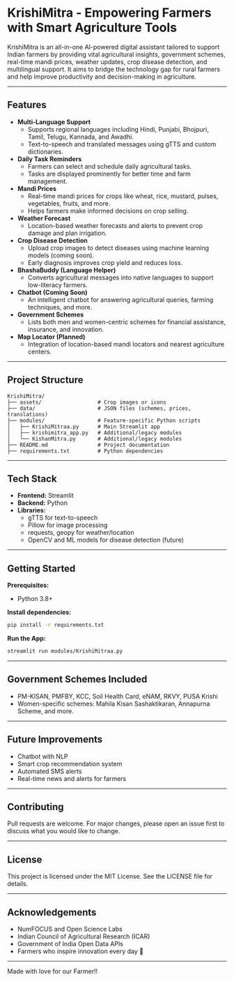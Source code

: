 # KrishiMitra - Empowering Farmers with Smart Agriculture Tools

KrishiMitra is an all-in-one AI-powered digital assistant tailored to support Indian farmers by providing vital agricultural insights, government schemes, real-time mandi prices, weather updates, crop disease detection, and multilingual support. It aims to bridge the technology gap for rural farmers and help improve productivity and decision-making in agriculture.

---

## Features

- **Multi-Language Support**
  - Supports regional languages including Hindi, Punjabi, Bhojpuri, Tamil, Telugu, Kannada, and Awadhi.
  - Text-to-speech and translated messages using gTTS and custom dictionaries.
- **Daily Task Reminders**
  - Farmers can select and schedule daily agricultural tasks.
  - Tasks are displayed prominently for better time and farm management.
- **Mandi Prices**
  - Real-time mandi prices for crops like wheat, rice, mustard, pulses, vegetables, fruits, and more.
  - Helps farmers make informed decisions on crop selling.
- **Weather Forecast**
  - Location-based weather forecasts and alerts to prevent crop damage and plan irrigation.
- **Crop Disease Detection**
  - Upload crop images to detect diseases using machine learning models (coming soon).
  - Early diagnosis improves crop yield and reduces loss.
- **BhashaBuddy (Language Helper)**
  - Converts agricultural messages into native languages to support low-literacy farmers.
- **Chatbot (Coming Soon)**
  - An intelligent chatbot for answering agricultural queries, farming techniques, and more.
- **Government Schemes**
  - Lists both men and women-centric schemes for financial assistance, insurance, and innovation.
- **Map Locator (Planned)**
  - Integration of location-based mandi locators and nearest agriculture centers.

---

## Project Structure

```
KrishiMitra/
├── assets/                  # Crop images or icons
├── data/                    # JSON files (schemes, prices, translations)
├── modules/                 # Feature-specific Python scripts
│   ├── KrishiMitraa.py      # Main Streamlit app
│   ├── krishimitra_app.py   # Additional/legacy modules
│   └── KishanMitra.py       # Additional/legacy modules
├── README.md                # Project documentation
├── requirements.txt         # Python dependencies
```

---

## Tech Stack

- **Frontend:** Streamlit
- **Backend:** Python
- **Libraries:**
  - gTTS for text-to-speech
  - Pillow for image processing
  - requests, geopy for weather/location
  - OpenCV and ML models for disease detection (future)

---

## Getting Started

**Prerequisites:**
- Python 3.8+

**Install dependencies:**
```bash
pip install -r requirements.txt
```

**Run the App:**
```bash
streamlit run modules/KrishiMitraa.py
```

---

## Government Schemes Included
- PM-KISAN, PMFBY, KCC, Soil Health Card, eNAM, RKVY, PUSA Krishi
- Women-specific schemes: Mahila Kisan Sashaktikaran, Annapurna Scheme, and more.

---

## Future Improvements
- Chatbot with NLP
- Smart crop recommendation system
- Automated SMS alerts
- Real-time news and alerts for farmers

---

## Contributing
Pull requests are welcome. For major changes, please open an issue first to discuss what you would like to change.

---

## License
This project is licensed under the MIT License. See the LICENSE file for details.

---

## Acknowledgements
- NumFOCUS and Open Science Labs
- Indian Council of Agricultural Research (ICAR)
- Government of India Open Data APIs
- Farmers who inspire innovation every day 🌾

---

Made with love for our Farmer!!
